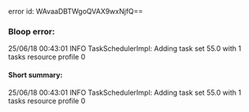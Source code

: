error id: WAvaaDBTWgoQVAX9wxNjfQ==
### Bloop error:

25/06/18 00:43:01 INFO TaskSchedulerImpl: Adding task set 55.0 with 1 tasks resource profile 0
#### Short summary: 

25/06/18 00:43:01 INFO TaskSchedulerImpl: Adding task set 55.0 with 1 tasks resource profile 0